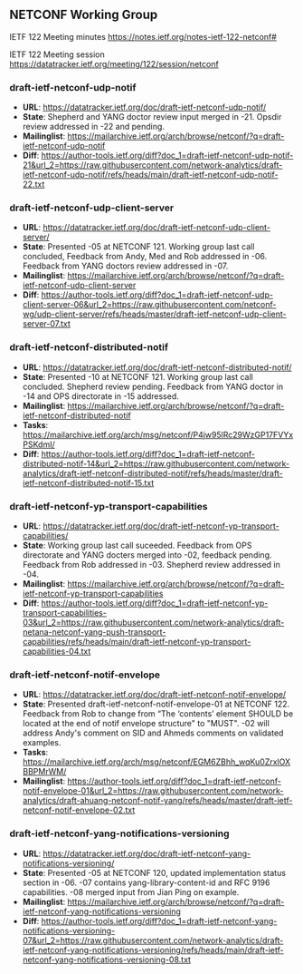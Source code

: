 ## NETCONF Working Group

IETF 122 Meeting minutes
https://notes.ietf.org/notes-ietf-122-netconf#

IETF 122 Meeting session
https://datatracker.ietf.org/meeting/122/session/netconf

### draft-ietf-netconf-udp-notif
* **URL**: https://datatracker.ietf.org/doc/draft-ietf-netconf-udp-notif/
* **State**: Shepherd and YANG doctor review input merged in -21. Opsdir review addressed in -22 and pending.
* **Mailinglist**: https://mailarchive.ietf.org/arch/browse/netconf/?q=draft-ietf-netconf-udp-notif
* **Diff**: https://author-tools.ietf.org/diff?doc_1=draft-ietf-netconf-udp-notif-21&url_2=https://raw.githubusercontent.com/network-analytics/draft-ietf-netconf-udp-notif/refs/heads/main/draft-ietf-netconf-udp-notif-22.txt

### draft-ietf-netconf-udp-client-server
* **URL**: https://datatracker.ietf.org/doc/draft-ietf-netconf-udp-client-server/
* **State**: Presented -05 at NETCONF 121. Working group last call concluded, Feedback from Andy, Med and Rob addressed in -06. Feedback from YANG doctors review addressed in -07.
* **Mailinglist**: https://mailarchive.ietf.org/arch/browse/netconf/?q=draft-ietf-netconf-udp-client-server
* **Diff**: https://author-tools.ietf.org/diff?doc_1=draft-ietf-netconf-udp-client-server-06&url_2=https://raw.githubusercontent.com/netconf-wg/udp-client-server/refs/heads/master/draft-ietf-netconf-udp-client-server-07.txt

### draft-ietf-netconf-distributed-notif
* **URL**: https://datatracker.ietf.org/doc/draft-ietf-netconf-distributed-notif/
* **State**: Presented -10 at NETCONF 121.  Working group last call concluded. Shepherd review pending. Feedback from YANG doctor in -14 and OPS directorate in -15 addressed.
* **Mailinglist**: https://mailarchive.ietf.org/arch/browse/netconf/?q=draft-ietf-netconf-distributed-notif
* **Tasks**: https://mailarchive.ietf.org/arch/msg/netconf/P4jw95lRc29WzGP17FVYxPSKdmI/
* **Diff**: https://author-tools.ietf.org/diff?doc_1=draft-ietf-netconf-distributed-notif-14&url_2=https://raw.githubusercontent.com/network-analytics/draft-ietf-netconf-distributed-notif/refs/heads/master/draft-ietf-netconf-distributed-notif-15.txt

### draft-ietf-netconf-yp-transport-capabilities
* **URL**: https://datatracker.ietf.org/doc/draft-ietf-netconf-yp-transport-capabilities/
* **State**: Working group last call suceeded. Feedback from OPS directorate and YANG docters merged into -02, feedback pending. Feedback from Rob addressed in -03. Shepherd review addressed in -04.
* **Mailinglist**: https://mailarchive.ietf.org/arch/browse/netconf/?q=draft-ietf-netconf-yp-transport-capabilities
* **Diff**: https://author-tools.ietf.org/diff?doc_1=draft-ietf-netconf-yp-transport-capabilities-03&url_2=https://raw.githubusercontent.com/network-analytics/draft-netana-netconf-yang-push-transport-capabilities/refs/heads/main/draft-ietf-netconf-yp-transport-capabilities-04.txt

### draft-ietf-netconf-notif-envelope
* **URL**: https://datatracker.ietf.org/doc/draft-ietf-netconf-notif-envelope/
* **State**: Presented draft-ietf-netconf-notif-envelope-01 at NETCONF 122. Feedback from Rob to change from “The ‘contents’ element SHOULD be located at the end of notif envelope structure" to "MUST". -02 will address Andy's comment on SID and Ahmeds comments on validated examples.
* **Tasks**: https://mailarchive.ietf.org/arch/msg/netconf/EGM6ZBhh_wqKu0ZrxlOXBBPMrWM/
* **Mailinglist**: https://author-tools.ietf.org/diff?doc_1=draft-ietf-netconf-notif-envelope-01&url_2=https://raw.githubusercontent.com/network-analytics/draft-ahuang-netconf-notif-yang/refs/heads/master/draft-ietf-netconf-notif-envelope-02.txt

### draft-ietf-netconf-yang-notifications-versioning
* **URL**: https://datatracker.ietf.org/doc/draft-ietf-netconf-yang-notifications-versioning/
* **State**: Presented -05 at NETCONF 120, updated implementation status section in -06. -07 contains yang-library-content-id and RFC 9196 capabilities. -08 merged input from Jian Ping on example.
* **Mailinglist**: https://mailarchive.ietf.org/arch/browse/netconf/?q=draft-ietf-netconf-yang-notifications-versioning
* **Diff**: https://author-tools.ietf.org/diff?doc_1=draft-ietf-netconf-yang-notifications-versioning-07&url_2=https://raw.githubusercontent.com/network-analytics/draft-ietf-netconf-yang-notifications-versioning/refs/heads/main/draft-ietf-netconf-yang-notifications-versioning-08.txt